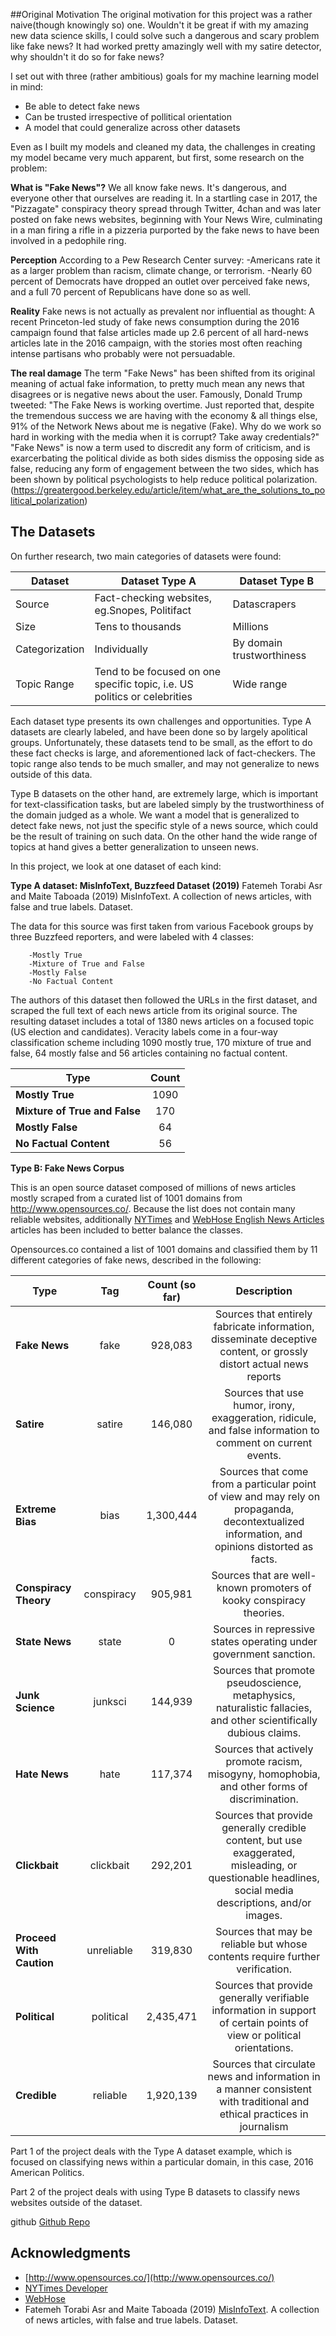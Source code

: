 ##Original Motivation
  The original motivation for this project was a rather naive(though knowingly so) one. Wouldn't it be great if with my amazing new data science skills, I could solve such a dangerous and scary problem like fake news? It had worked pretty amazingly well with my satire detector, why shouldn't it do so for fake news? 
  
  I set out with three (rather ambitious) goals for my machine learning model in mind:
  - Be able to detect fake news
  - Can be trusted irrespective of pollitical orientation
  - A model that could generalize across other datasets
  
  Even as I built my models and cleaned my data, the challenges in creating my model became very much apparent, but first, some research on the problem:
  
  **What is "Fake News"?**
  We all know fake news. It's dangerous, and everyone other that ourselves are reading it. In a startling case in 2017, the "Pizzagate" conspiracy theory spread through Twitter, 4chan and was later posted on fake news websites, beginning with Your News Wire, culminating in a man firing a rifle in a pizzeria purported by the fake news to have been involved in a pedophile ring.

   **Perception**
   According to a Pew Research Center survey:
   -Americans rate it as a larger problem than racism, climate change, or terrorism.
   -Nearly 60 percent of Democrats have dropped an outlet over perceived fake news, and a full 70 percent of Republicans have done so as well.

   **Reality**
   Fake news is not actually as prevalent nor influential as thought: A recent Princeton-led study of fake news consumption during the 2016 campaign found that false articles made up 2.6 percent of all hard-news articles late in the 2016 campaign, with the stories most often reaching intense partisans who probably were not persuadable.

  **The real damage**
    The term "Fake News" has been shifted from its original meaning of actual fake information, to pretty much mean any news that disagrees or is negative news about the user. Famously, Donald Trump tweeted:
    "The Fake News is working overtime. Just reported that, despite the tremendous success we are having with the economy & all things else, 91% of the Network News about me is negative (Fake). Why do we work so hard in working with the media when it is corrupt? Take away credentials?"
    "Fake News" is now a term used to discredit any form of criticism, and is exarcerbating the political divide as both sides dismiss the opposing side as false, reducing any form of engagement between the two sides, which has been shown by political psychologists to help reduce political polarization. (https://greatergood.berkeley.edu/article/item/what_are_the_solutions_to_political_polarization)

## The Datasets

On further research, two main categories of datasets were found:

|Dataset|Dataset Type A|Dataset Type B|
|--|--|--|
|Source|Fact-checking websites, eg.Snopes, Politifact|Datascrapers|
|Size|Tens to thousands|Millions|
|Categorization|Individually|By domain trustworthiness|
|Topic Range|Tend to be focused on one specific topic, i.e. US politics or celebrities|Wide range|


Each dataset type presents its own challenges and opportunities. Type A datasets are clearly labeled, and have been done so by largely apolitical groups. Unfortunately, these datasets tend to be small, as the effort to do these fact checks is large, and aforementioned lack of fact-checkers. The topic range also tends to be much smaller, and may not generalize to news outside of this data.

Type B datasets on the other hand, are extremely large, which is important for text-classification tasks, but are labeled simply by the trustworthiness of the domain judged as a whole. We want a model that is generalized to detect fake news, not just the specific style of a news source, which could be the result of training on such data. On the other hand the wide range of topics at hand gives a better generalization to unseen news.

In this project, we look at one dataset of each kind:

**Type A dataset: MisInfoText, Buzzfeed Dataset (2019)**
    Fatemeh Torabi Asr and Maite Taboada (2019) MisInfoText. A collection of news articles, with false and true labels. Dataset.

The data for this source was first taken from various Facebook groups by three Buzzfeed reporters, and were labeled with 4 classes:

        -Mostly True
        -Mixture of True and False
        -Mostly False
        -No Factual Content

The authors of this dataset then followed the URLs in the first dataset, and scraped the full text of each news article from its original source. The resulting dataset includes a total of 1380 news articles on a focused topic (US election and candidates). Veracity labels come in a four-way classification scheme including 1090 mostly true, 170 mixture of true and false, 64 mostly false and 56 articles containing no factual content.

| Type | Count |
| ------------- |:-------------:|
| **Mostly True** | 1090|
| **Mixture of True and False** |  170 |
| **Mostly False** |  64|
| **No Factual Content** |  56 |

**Type B: Fake News Corpus**

This is an open source dataset composed of millions of news articles mostly scraped from a curated list of 1001 domains from http://www.opensources.co/. Because the list does not contain many reliable websites, additionally [NYTimes](https://developer.nytimes.com/) and [WebHose English News Articles](https://webhose.io/datasets) articles has been included to better balance the classes.

Opensources.co contained a list of 1001 domains and classified them by 11 different categories of fake news, described in the following:

| Type | Tag | Count (so far) | Description|
| ------------- |:-------------:|:-------------:|:-------------:|
| **Fake News** | fake | 928,083 | Sources that entirely fabricate information, disseminate deceptive content, or grossly distort actual news reports |
| **Satire** | satire | 146,080 | Sources that use humor, irony, exaggeration, ridicule, and false information to comment on current events. |
| **Extreme Bias** | bias | 1,300,444 | Sources that come from a particular point of view and may rely on propaganda, decontextualized information, and opinions distorted as facts. |
| **Conspiracy Theory** | conspiracy | 905,981 | Sources that are well-known promoters of kooky conspiracy theories. |
| **State News** | state | 0 | Sources in repressive states operating under government sanction. |
| **Junk Science** | junksci | 144,939 | Sources that promote pseudoscience, metaphysics, naturalistic fallacies, and other scientifically dubious claims. |
| **Hate News** | hate | 117,374 | Sources that actively promote racism, misogyny, homophobia, and other forms of discrimination. |
| **Clickbait** | clickbait | 292,201 | Sources that provide generally credible content, but use exaggerated, misleading, or questionable headlines, social media descriptions, and/or images. |
| **Proceed With Caution** | unreliable | 319,830 | Sources that may be reliable but whose contents require further verification. |
| **Political** | political | 2,435,471 | Sources that provide generally verifiable information in support of certain points of view or political orientations. |
| **Credible** | reliable | 1,920,139 | Sources that circulate news and information in a manner consistent with traditional and ethical practices in journalism |

Part 1 of the project deals with the Type A dataset example, which is focused on classifying news within a particular domain, in this case, 2016 American Politics.

Part 2 of the project deals with using Type B datasets to classify news websites outside of the dataset.


github
[Github Repo](https://github.com/tynlong/FakeNewsClassification.git)
## Acknowledgments
- [http://www.opensources.co/](http://www.opensources.co/)
- [NYTimes Developer](https://developer.nytimes.com/)
- [WebHose](https://webhose.io/datasets)
- Fatemeh Torabi Asr and Maite Taboada (2019) [MisInfoText](https://github.com/sfu-discourse-lab/MisInfoText). A collection of news articles, with false and true labels. Dataset.

